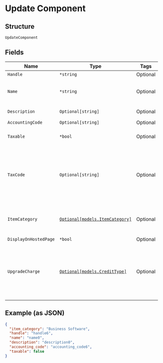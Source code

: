 
# Update Component

## Structure

`UpdateComponent`

## Fields

| Name | Type | Tags | Description |
|  --- | --- | --- | --- |
| `Handle` | `*string` | Optional | - |
| `Name` | `*string` | Optional | The name of the Component, suitable for display on statements. i.e. Text Messages. |
| `Description` | `Optional[string]` | Optional | The description of the component. |
| `AccountingCode` | `Optional[string]` | Optional | - |
| `Taxable` | `*bool` | Optional | Boolean flag describing whether a component is taxable or not. |
| `TaxCode` | `Optional[string]` | Optional | A string representing the tax code related to the component type. This is especially important when using the Avalara service to tax based on locale. This attribute has a max length of 10 characters. |
| `ItemCategory` | [`Optional[models.ItemCategory]`](../../doc/models/item-category.md) | Optional | One of the following: Business Software, Consumer Software, Digital Services, Physical Goods, Other |
| `DisplayOnHostedPage` | `*bool` | Optional | - |
| `UpgradeCharge` | [`Optional[models.CreditType]`](../../doc/models/credit-type.md) | Optional | The type of credit to be created when upgrading/downgrading. Defaults to the component and then site setting if one is not provided.<br>Available values: `full`, `prorated`, `none`. |

## Example (as JSON)

```json
{
  "item_category": "Business Software",
  "handle": "handle6",
  "name": "name0",
  "description": "description0",
  "accounting_code": "accounting_code6",
  "taxable": false
}
```

